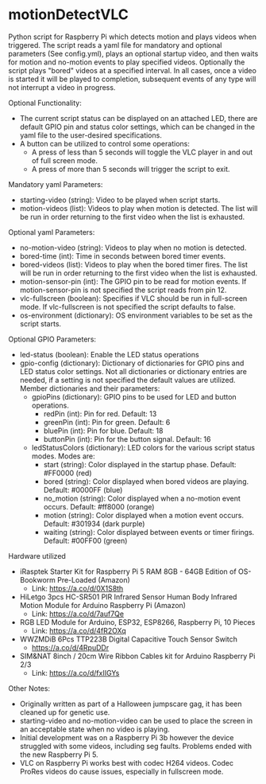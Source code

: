 # motionDetectVLC
Python script for Raspberry Pi which detects motion and plays videos when triggered.  The script reads a yaml file for mandatory and optional parameters (See config.yml), plays an optional startup video, and then waits for motion and no-motion events to play specified videos. Optionally the script plays "bored" videos at a specified interval. In all cases, once a video is started it will be played to completion, subsequent events of any type will not interrupt a video in progress.

Optional Functionality:
- The current script status can be displayed on an attached LED, there are default GPIO pin and status color settings, which can be changed in the yaml file to the user-desired specifications.
- A button can be utilized to control some operations:
  - A press of less than 5 seconds will toggle the VLC player in and out of full screen mode.
  - A press of more than 5 seconds will trigger the script to exit.

Mandatory yaml Parameters:
- starting-video (string): Video to be played when script starts.
- motion-videos (list): Videos to play when motion is detected. The list will be run in order returning to the first video when the list is exhausted.

Optional yaml Parameters:
- no-motion-video (string): Videos to play when no motion is detected.
- bored-time (int): Time in seconds between bored timer events.
- bored-videos (list): Videos to play when the bored timer fires. The list will be run in order returning to the first video when the list is exhausted.
- motion-sensor-pin (int): The GPIO pin to be read for motion events. If motion-sensor-pin is not specified the script reads from pin 12.
- vlc-fullscreen (boolean): Specifies if VLC should be run in full-screen mode. If vlc-fullscreen is not specified the script defaults to false.
- os-environment (dictionary): OS environment variables to be set as the script starts.

Optional GPIO Parameters:
- led-status (boolean): Enable the LED status operations
- gpio-config (dictionary): Dictionary of dictionaries for GPIO pins and LED status color settings. Not all dictionaries or dictionary entries are needed, if a setting is not specified the default values are utilized. Member dictionaries and their parameters:
    - gpioPins (dictionary): GPIO pins to be used for LED and button operations.
      - redPin (int): Pin for red. Default: 13
      - greenPin (int): Pin for green. Default: 6
      - bluePin (int): Pin for blue. Default: 18
      - buttonPin (int): Pin for the button signal. Default: 16
    - ledStatusColors (dictionary): LED colors for the various script status modes. Modes are:
      - start (string): Color displayed in the startup phase. Default: #FF0000 (red)
      - bored (string): Color displayed when bored videos are playing. Default: #0000FF (blue)
      - no_motion (string): Color displayed when a no-motion event occurs. Default: #ff8000 (orange)
      - motion (string): Color displayed when a motion event occurs. Default: #301934 (dark purple)
      - waiting (string): Color displayed between events or timer firings. Default: #00FF00 (green)

Hardware utilized
- iRasptek Starter Kit for Raspberry Pi 5 RAM 8GB - 64GB Edition of OS-Bookworm Pre-Loaded (Amazon)
  - Link: https://a.co/d/0X1S8th
- HiLetgo 3pcs HC-SR501 PIR Infrared Sensor Human Body Infrared Motion Module for Arduino Raspberry Pi (Amazon)
  - Link: https://a.co/d/7auf7Qe
- RGB LED Module for Arduino, ESP32, ESP8266, Raspberry Pi, 10 Pieces
  - Link: https://a.co/d/4fR2OXq
- WWZMDiB 6Pcs TTP223B Digital Capacitive Touch Sensor Switch
  - https://a.co/d/4RpuDDr
- SIM&NAT 8inch / 20cm Wire Ribbon Cables kit for Arduino Raspberry Pi 2/3
  - Link: https://a.co/d/fxIIGYs

Other Notes:
- Originally written as part of a Halloween jumpscare gag, it has been cleaned up for genetic use.
- starting-video and no-motion-video can be used to place the screen in an acceptable state when no video is playing. 
- Initial development was on a Raspberry Pi 3b however the device struggled with some videos, including seg faults. Problems ended with the new Raspberry Pi 5.
- VLC on Raspberry Pi works best with codec H264 videos. Codec ProRes videos do cause issues, especially in fullscreen mode.
